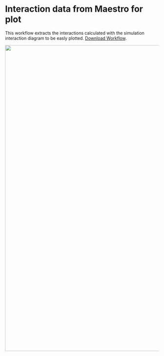 # Interaction data from Maestro for plot #

This workflow extracts the interactions calculated with the simulation interaction diagram to be easly plotted. 
[Download Workflow](https://api.hub.knime.com/repository//Users/cpena/Public/Interaction_data_from_maestro_for_plot:data).

<p align="center">
    <img src="https://knime-hubprod-catalog-service-eu-central-1.s3.eu-central-1.amazonaws.com/images/00/00/00000002538F.svg.gz?response-content-disposition=inline&response-content-encoding=gzip&response-content-type=image%2Fsvg%2Bxml&X-Amz-Algorithm=AWS4-HMAC-SHA256&X-Amz-Date=20210622T210408Z&X-Amz-SignedHeaders=host&X-Amz-Expires=600&X-Amz-Credential=AKIAIGX2XVTJTREMXFYA%2F20210622%2Feu-central-1%2Fs3%2Faws4_request&X-Amz-Signature=e30a1bdb0ba2438857299c336d6220209244000522ddb69197674e9618ad88d0" width="1000">
</p>
